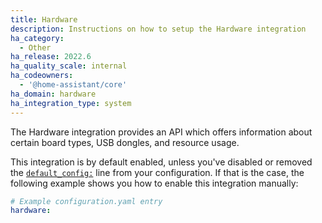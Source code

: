 ```yaml
---
title: Hardware
description: Instructions on how to setup the Hardware integration
ha_category:
  - Other
ha_release: 2022.6
ha_quality_scale: internal
ha_codeowners:
  - '@home-assistant/core'
ha_domain: hardware
ha_integration_type: system
---
```


The Hardware integration provides an API which offers information about certain board types, USB dongles, and resource usage.

This integration is by default enabled, unless you've disabled or removed the [`default_config:`](/integrations/default_config/) line from your configuration. If that is the case, the following example shows you how to enable this integration manually:

```yaml
# Example configuration.yaml entry
hardware:
```
